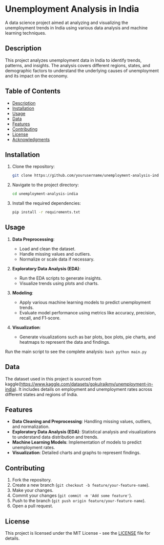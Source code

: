 # Unemployment Analysis in India

A data science project aimed at analyzing and visualizing the unemployment trends in India using various data analysis and machine learning techniques.

## Description
This project analyzes unemployment data in India to identify trends, patterns, and insights. The analysis covers different regions, states, and demographic factors to understand the underlying causes of unemployment and its impact on the economy.

## Table of Contents
- [Description](#description)
- [Installation](#installation)
- [Usage](#usage)
- [Data](#data)
- [Features](#features)
- [Contributing](#contributing)
- [License](#license)
- [Acknowledgments](#acknowledgments)

## Installation
1. Clone the repository:
    ```bash
    git clone https://github.com/yourusername/unemployment-analysis-india.git
    ```
2. Navigate to the project directory:
    ```bash
    cd unemployment-analysis-india
    ```
3. Install the required dependencies:
    ```bash
    pip install -r requirements.txt
    ```

## Usage
1. **Data Preprocessing**:
    - Load and clean the dataset.
    - Handle missing values and outliers.
    - Normalize or scale data if necessary.

2. **Exploratory Data Analysis (EDA)**:
    - Run the EDA scripts to generate insights.
    - Visualize trends using plots and charts.

3. **Modeling**:
    - Apply various machine learning models to predict unemployment trends.
    - Evaluate model performance using metrics like accuracy, precision, recall, and F1-score.

4. **Visualization**:
    - Generate visualizations such as bar plots, box plots, pie charts, and heatmaps to represent the data and findings.

Run the main script to see the complete analysis:
    ```bash
    python main.py
    ```

## Data
The dataset used in this project is sourced from kaggle(https://www.kaggle.com/datasets/gokulrajkmv/unemployment-in-india). It includes details on employment and unemployment rates across different states and regions of India.

## Features
- **Data Cleaning and Preprocessing**: Handling missing values, outliers, and normalization.
- **Exploratory Data Analysis (EDA)**: Statistical analysis and visualizations to understand data distribution and trends.
- **Machine Learning Models**: Implementation of models to predict unemployment rates.
- **Visualization**: Detailed charts and graphs to represent findings.

## Contributing
1. Fork the repository.
2. Create a new branch (`git checkout -b feature/your-feature-name`).
3. Make your changes.
4. Commit your changes (`git commit -m 'Add some feature'`).
5. Push to the branch (`git push origin feature/your-feature-name`).
6. Open a pull request.

## License
This project is licensed under the MIT License - see the [LICENSE](LICENSE) file for details.

